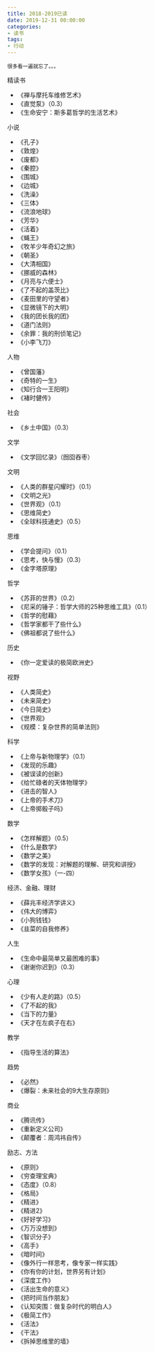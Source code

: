 ```yaml
---
title: 2018-2019已读
date: 2019-12-31 00:00:00
categories: 
- 读书
tags:
- 行动
---
```


```
很多看一遍就忘了。。。
```

精读书
- 《禅与摩托车维修艺术》
- 《直觉泵》（0.3）
- 《生命安宁：斯多葛哲学的生活艺术》

小说
- 《孔子》
- 《敦煌》
- 《废都》
- 《秦腔》
- 《围城》
- 《边城》
- 《洗澡》
- 《三体》
- 《流浪地球》
- 《芳华》
- 《活着》
- 《蝇王》
- 《牧羊少年奇幻之旅》
- 《朝圣》
- 《大清相国》
- 《挪威的森林》
- 《月亮与六便士》
- 《了不起的盖茨比》
- 《麦田里的守望者》
- 《显微镜下的大明》
- 《我的团长我的团》
- 《道门法则》
- 《余罪：我的刑侦笔记》
- 《小李飞刀》

人物
- 《曾国藩》
- 《奇特的一生》
- 《知行合一王阳明》
- 《褚时健传》

社会
- 《乡土中国》（0.3）

文学
- 《文学回忆录》（囫囵吞枣）

文明
- 《人类的群星闪耀时》（0.1）
- 《文明之光》
- 《世界观》（0.1）
- 《思维简史》
- 《全球科技通史》（0.5）

思维
- 《学会提问》（0.1）
- 《思考，快与慢》（0.3）
- 《金字塔原理》

哲学
- 《苏菲的世界》（0.2）
- 《尼采的锤子：哲学大师的25种思维工具》（0.1）
- 《哲学的慰藉》
- 《哲学家都干了些什么》
- 《佛祖都说了些什么》

历史
- 《你一定爱读的极简欧洲史》

视野
- 《人类简史》
- 《未来简史》
- 《今日简史》
- 《世界观》
- 《规模：复杂世界的简单法则》

科学
- 《上帝与新物理学》（0.1）
- 《发现的乐趣》
- 《被误读的创新》
- 《给忙碌者的天体物理学》
- 《进击的智人》
- 《上帝的手术刀》
- 《上帝掷骰子吗》

数学
- 《怎样解题》（0.5）
- 《什么是数学》
- 《数学之美》
- 《数学的发现：对解题的理解、研究和讲授》
- 《数学女孩》（一-四）

经济、金融、理财
- 《薛兆丰经济学讲义》
- 《伟大的博弈》
- 《小狗钱钱》
- 《韭菜的自我修养》

人生
- 《生命中最简单又最困难的事》
- 《谢谢你迟到》（0.3）

心理
- 《少有人走的路》（0.5）
- 《了不起的我》
- 《当下的力量》
- 《天才在左疯子在右》

教学
- 《指导生活的算法》

趋势
- 《必然》
- 《爆裂：未来社会的9大生存原则》

商业
- 《腾讯传》
- 《重新定义公司》
- 《颠覆者：周鸿祎自传》

励志、方法
- 《原则》
- 《穷查理宝典》
- 《态度》（0.8）
- 《格局》
- 《精进》
- 《精进2》
- 《好好学习》
- 《万万没想到》
- 《智识分子》
- 《高手》
- 《暗时间》
- 《像外行一样思考，像专家一样实践》
- 《你有你的计划，世界另有计划》
- 《深度工作》
- 《活出生命的意义》
- 《把时间当作朋友》
- 《认知突围：做复杂时代的明白人》
- 《极简工作》
- 《活法》
- 《干法》
- 《拆掉思维里的墙》

